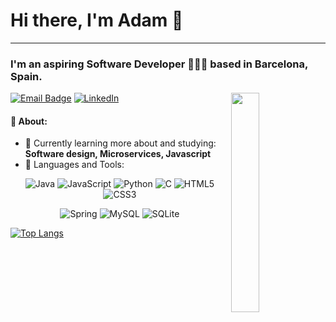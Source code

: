# Hi there, I'm Adam 👋
---

### I'm an aspiring Software Developer 👨🏻‍💻 based in Barcelona, Spain.

[![Email Badge](https://img.shields.io/badge/-Email-c14438?style=flat-square&logo=Gmail&logoColor=white&link=mailto:adam.valdinger@gmail.com)](mailto:adam.valdinger@gmail.com)
<a href="https://www.linkedin.com/in/adam-valdinger/"><img alt="LinkedIn" src="https://img.shields.io/badge/LinkedIn-blue?style=flat-square&logo=linkedin&labelColor=blue"/></a>
<img src="https://media0.giphy.com/media/3oEdv0v3FyAXdWt9gA/giphy.gif" align="right" width="30%" height="30%"/>

#### 📖 About:

- 🌱 Currently learning more about and studying: **Software design, Microservices, Javascript**
- 🧰 Languages and Tools:
<p align="center">
  <img alt="Java" src="https://img.shields.io/badge/java-%23ED8B00.svg?&style=for-the-badge&logo=java&logoColor=white"/>
  <img alt="JavaScript" src="https://img.shields.io/badge/javascript%20-%23323330.svg?&style=for-the-badge&logo=javascript&logoColor=%23F7DF1E"/>
  <img alt="Python" src="https://img.shields.io/badge/python%20-%2314354C.svg?&style=for-the-badge&logo=python&logoColor=white"/>
  <img alt="C" src="https://img.shields.io/badge/c%20-%2300599C.svg?&style=for-the-badge&logo=c&logoColor=white"/>
  <img alt="HTML5" src="https://img.shields.io/badge/html5%20-%23E34F26.svg?&style=for-the-badge&logo=html5&logoColor=white"/>
  <img alt="CSS3" src="https://img.shields.io/badge/css3%20-%231572B6.svg?&style=for-the-badge&logo=css3&logoColor=white"/>
</p>
<p align="center">
  <img alt="Spring" src="https://img.shields.io/badge/spring%20-%236DB33F.svg?&style=for-the-badge&logo=spring&logoColor=white"/>
  <img alt="MySQL" src="https://img.shields.io/badge/mysql-%2300f.svg?&style=for-the-badge&logo=mysql&logoColor=white"/>
  <img alt="SQLite" src ="https://img.shields.io/badge/sqlite-%2307405e.svg?&style=for-the-badge&logo=sqlite&logoColor=white"/>

</p>

[![Top Langs](https://github-readme-stats.vercel.app/api/top-langs/?username=avaldinger&layout=compact&theme=algolia)](https://github.com/avaldinger/github-readme-stats)


<!-- [![Adams's github stats](https://github-readme-stats.vercel.app/api?username=avaldinger)](https://github.com/avaldinger/github-readme-stats) -->
